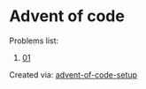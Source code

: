 # Advent of code
Problems list:
1. [01](https://github.com/chazdnato/aoc/blob/main/2022/src/01.py)

Created via: [advent-of-code-setup](https://github.com/tomfran/advent-of-code-setup)